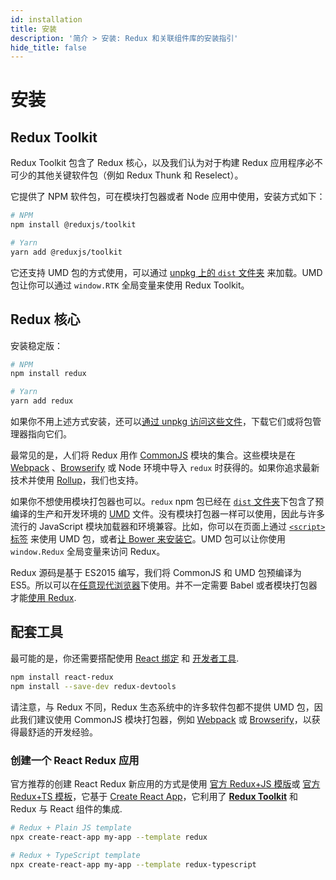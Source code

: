 ```yaml
---
id: installation
title: 安装
description: '简介 > 安装: Redux 和关联组件库的安装指引'
hide_title: false
---
```


# 安装

## Redux Toolkit

Redux Toolkit 包含了 Redux 核心，以及我们认为对于构建 Redux 应用程序必不可少的其他关键软件包（例如 Redux Thunk 和 Reselect）。

它提供了 NPM 软件包，可在模块打包器或者 Node 应用中使用，安装方式如下：

```bash
# NPM
npm install @reduxjs/toolkit

# Yarn
yarn add @reduxjs/toolkit
```

它还支持 UMD 包的方式使用，可以通过 [unpkg 上的 `dist` 文件夹](https://unpkg.com/@reduxjs/toolkit/dist/) 来加载。UMD 包让你可以通过 `window.RTK` 全局变量来使用 Redux Toolkit。

## Redux 核心

安装稳定版：

```bash
# NPM
npm install redux

# Yarn
yarn add redux
```

如果你不用上述方式安装，还可以[通过 unpkg 访问这些文件](https://unpkg.com/redux/)，下载它们或将包管理器指向它们。

最常见的是，人们将 Redux 用作 [CommonJS](http://www.commonjs.org/) 模块的集合。这些模块是在 [Webpack](https://webpack.js.org/)
、[Browserify](http://browserify.org/) 或 Node 环境中导入 `redux` 时获得的。如果你追求最新技术并使用 [Rollup](https://rollupjs.org)，我们也支持。

如果你不想使用模块打包器也可以。`redux` npm 包已经在 [`dist` 文件夹](https://unpkg.com/redux/dist/)下包含了预编译的生产和开发环境的 [UMD](https://github.com/umdjs/umd) 文件。没有模块打包器一样可以使用，因此与许多流行的 JavaScript 模块加载器和环境兼容。比如，你可以在页面上通过 [`<script>` 标签](https://unpkg.com/redux/dist/redux.js) 来使用 UMD 包，或者[让 Bower 来安装它](https://github.com/reduxjs/redux/pull/1181#issuecomment-167361975)。UMD 包可以让你使用 `window.Redux` 全局变量来访问 Redux。

Redux 源码是基于 ES2015 编写，我们将 CommonJS 和 UMD 包预编译为 ES5。所以可以在[任意现代浏览器](https://caniuse.com/#feat=es5)下使用。并不一定需要 Babel 或者模块打包器才能[使用 Redux](https://redux.js.org/introduction/examples#counter-vanilla).

## 配套工具

最可能的是，你还需要搭配使用 [React 绑定](https://github.com/reduxjs/react-redux) 和 [开发者工具](https://github.com/reduxjs/redux-devtools).

```bash
npm install react-redux
npm install --save-dev redux-devtools
```

请注意，与 Redux 不同，Redux 生态系统中的许多软件包都不提供 UMD 包，因此我们建议使用 CommonJS 模块打包器，例如 [Webpack](https://webpack.js.org/) 或 [Browserify](http://browserify.org/)，以获得最舒适的开发经验。

### 创建一个 React Redux 应用

官方推荐的创建 React Redux 新应用的方式是使用 [官方 Redux+JS 模版](https://github.com/reduxjs/cra-template-redux)或 [官方 Redux+TS 模板](https://github.com/reduxjs/cra-template-redux-typescript)，它基于 [Create React App](https://github.com/facebook/create-react-app)，它利用了 **[Redux Toolkit](https://redux-toolkit.js.org/)** 和 Redux 与 React 组件的集成.

```bash
# Redux + Plain JS template
npx create-react-app my-app --template redux

# Redux + TypeScript template
npx create-react-app my-app --template redux-typescript
```
